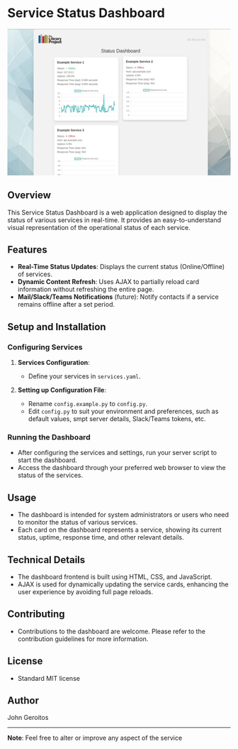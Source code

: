 # Service Status Dashboard

<img src="https://github.com/unverbosejohn/uptimer/blob/main/static/images/dashboard.jpg?raw=true" width="800" alt="Uptimer dashboard">

## Overview
This Service Status Dashboard is a web application designed to display the status of various services in real-time. It provides an easy-to-understand visual representation of the operational status of each service.

## Features
- **Real-Time Status Updates**: Displays the current status (Online/Offline) of services.
- **Dynamic Content Refresh**: Uses AJAX to partially reload card information without refreshing the entire page.
- **Mail/Slack/Teams Notifications** (future): Notify contacts if a service remains
offline after a set period.

## Setup and Installation

### Configuring Services
1. **Services Configuration**: 
   - Define your services in `services.yaml`.

2. **Setting up Configuration File**:
   - Rename `config.example.py` to `config.py`.
   - Edit `config.py` to suit your environment and preferences, such as default values, smpt server details, Slack/Teams tokens, etc.

### Running the Dashboard
- After configuring the services and settings, run your server script to start the dashboard.
- Access the dashboard through your preferred web browser to view the status of the services.

## Usage
- The dashboard is intended for system administrators or users who need to monitor the status of various services.
- Each card on the dashboard represents a service, showing its current status, uptime, response time, and other relevant details.

## Technical Details
- The dashboard frontend is built using HTML, CSS, and JavaScript.
- AJAX is used for dynamically updating the service cards, enhancing the user experience by avoiding full page reloads.

## Contributing
- Contributions to the dashboard are welcome. Please refer to the contribution guidelines for more information.

## License
- Standard MIT license

## Author
John Geroitos

---

**Note**: Feel free to alter or improve any aspect of the service
